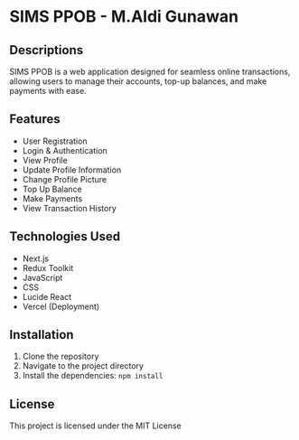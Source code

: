 # SIMS PPOB - M.Aldi Gunawan

## Descriptions

SIMS PPOB is a web application designed for seamless online transactions, allowing users to manage their accounts, top-up balances, and make payments with ease.

## Features

- User Registration
- Login & Authentication
- View Profile
- Update Profile Information
- Change Profile Picture
- Top Up Balance
- Make Payments
- View Transaction History

## Technologies Used

- Next.js
- Redux Toolkit
- JavaScript
- CSS
- Lucide React
- Vercel (Deployment)

## Installation

1. Clone the repository
2. Navigate to the project directory
3. Install the dependencies: `npm install`

## License

This project is licensed under the MIT License
